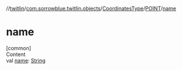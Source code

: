 //[twitlin](../../../index.md)/[com.sorrowblue.twitlin.objects](../../index.md)/[CoordinatesType](../index.md)/[POINT](index.md)/[name](name.md)



# name  
[common]  
Content  
val [name](name.md): [String](https://kotlinlang.org/api/latest/jvm/stdlib/kotlin/-string/index.html)  



